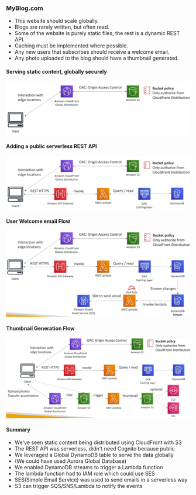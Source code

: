 ### MyBlog.com

* This website should scale globally.
* Blogs are rarely written, but often read.
* Some of the website is purely static files, the rest is a dynamic REST API.
* Caching must be implemented where possible.
* Any new users that subscribes should receive a welcome email.
* Any photo uploaded to the blog should have a thumbnail generated.

#### Serving static content, globally securely

<img src="../../images/solutions/my-blog/serving-content-globally-and-securely.png" alt="Serving content globally and securely">


#### Adding a public serverless REST API

<img src="../../images/solutions/my-blog/public-rest-api.png" alt="Public Rest API">

#### User Welcome email Flow

<img src="../../images/solutions/my-blog/user-welcome-email-flow.png" alt="User Welcome email flow">

#### Thumbnail Generation Flow

<img src="../../images/solutions/my-blog/thumbnail-generation-flow.png" alt="Thumbnail generation flow">

#### Summary

* We've seen static content being distributed using CloudFront with S3
* The REST API was serverless, didn't need Cognito because public
* We leveraged a Global DynamoDB table to serve the data globally
* (We could have used Aurora Global Database)
* We enabled DynamoDB streams to trigger a Lambda function
* The lambda function had to IAM role which could use SES
* SES(Simple Email Service) was used to send emails in a serverless way
* S3 can trigger SQS/SNS/Lambda to notify the events